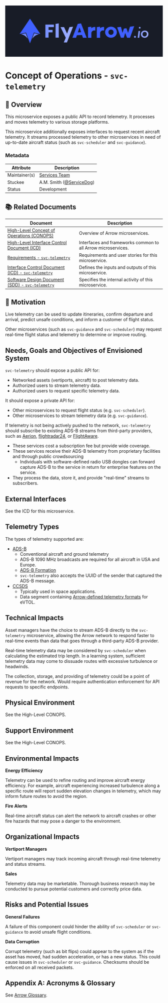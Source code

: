 ![Arrow Banner](https://github.com/Arrow-air/tf-github/raw/main/src/templates/doc-banner-services.png)

# Concept of Operations - `svc-telemetry`

## :telescope: Overview

This microservice exposes a public API to record telemetry. It processes and moves telemetry to various storage platforms.

This microservice additionally exposes interfaces to request recent aircraft
telemetry. It streams processed telemetry to other microservices in need of
up-to-date aircraft status (such as `svc-scheduler` and `svc-guidance`).

### Metadata

| Attribute     | Description                                                       |
| ------------- |-------------------------------------------------------------------|
| Maintainer(s) | [Services Team](https://github.com/orgs/Arrow-air/teams/services) |
| Stuckee       | A.M. Smith ([@ServiceDog](https://github.com/servicedog))         |
| Status        | Development                                                       |

## :books: Related Documents

Document | Description
--- | ---
[High-Level Concept of Operations (CONOPS)](https://github.com/Arrow-air/se-services/blob/develop/docs/conops.md) | Overview of Arrow microservices.
[High-Level Interface Control Document (ICD)](https://github.com/Arrow-air/se-services/blob/develop/docs/icd.md) | Interfaces and frameworks common to all Arrow microservices.
[Requirements - `svc-telemetry`](https://nocodb.arrowair.com/dashboard/#/nc/view/6ffa7547-b2ab-4d02-b5cb-ed2d3c60e2c7) | Requirements and user stories for this microservice.
[Interface Control Document (ICD) - `svc-telemetry`](./icd.md) | Defines the inputs and outputs of this microservice.
[Software Design Document (SDD) - `svc-telemetry`](./sdd.md) | Specifies the internal activity of this microservice.

## :raised_hands: Motivation

Live telemetry can be used to update itineraries, confirm departure and arrival, predict unsafe conditions, and inform a customer of flight status.

Other microservices (such as `svc-guidance` and `svc-scheduler`) may request real-time flight status and telemetry to determine or improve routing.

## Needs, Goals and Objectives of Envisioned System

`svc-telemetry` should expose a public API for:
- Networked assets (vertiports, aircraft) to post telemetry data.
- Authorized users to stream telemetry data.
- Authorized users to request specific telemetry data.

It should expose a private API for:
- Other microservices to request flight status (e.g. `svc-scheduler`).
- Other microservices to stream telemetry data (e.g. `svc-guidance`).

If telemetry is not being actively pushed to the network, `svc-telemetry` should subscribe to existing ADS-B streams from third-party providers, such as [Aerion](https://aireon.com/), [flightradar24](https://www.flightradar24.com/), or [FlightAware](https://flightaware.com).
- These services cost a subscription fee but provide wide coverage.
- These services receive their ADS-B telemetry from proprietary facilities and through public crowdsourcing
    - Individuals with software-defined radio USB dongles can forward capture ADS-B to the service in return for enterprise features on the service.
- They process the data, store it, and provide "real-time" streams to subscribers.

## External Interfaces

See the ICD for this microservice.

## Telemetry Types

The types of telemetry supported are:
- [ADS-B](https://www.faa.gov/air_traffic/technology/adsb)
    - Conventional aircraft and ground telemetry
    - ADS-B 1090 MHz broadcasts are required for all aircraft in USA and Europe.
    - [ADS-B Formation](https://www.mathworks.com/help/supportpkg/rtlsdrradio/ug/airplane-tracking-using-ads-b-signals.html)
    - `svc-telemetry` also accepts the UUID of the sender that captured the ADS-B message.
- [CCSDS](https://public.ccsds.org/Pubs/133x0b2e1.pdf)
    - Typically used in space applications.
    - Data segment containing [Arrow-defined telemetry formats](https://nocodb.arrowair.com/dashboard/#/nc/view/426aa4a3-1f74-43b0-b765-0b448be51242) for eVTOL.

## Technical Impacts

Asset managers have the choice to stream ADS-B directly to the `svc-telemetry` microservice, allowing the Arrow network to respond faster to real-time events than data that goes through a third-party ADS-B provider.

Real-time telemetry data may be considered by `svc-scheduler` when calculating the estimated trip length. In a learning system, sufficient telemetry data may come to dissuade routes with excessive turbulence or headwinds.

The collection, storage, and providing of telemetry could be a point of revenue for the network. Would require authentication enforcement for API requests to specific endpoints.

## Physical Environment

See the High-Level CONOPS.

## Support Environment

See the High-Level CONOPS.

## Environmental Impacts

**Energy Efficiency**

Telemetry can be used to refine routing and improve aircraft energy efficiency. For example, aircraft experiencing increased turbulence along a specific route will report sudden elevation changes in telemetry, which may inform future routes to avoid the region.

**Fire Alerts**

Real-time aircraft status can alert the network to aircraft crashes or other fire hazards that may pose a danger to the environment.

## Organizational Impacts

**Vertiport Managers**

Vertiport managers may track incoming aircraft through real-time telemetry and status streams.

**Sales**

Telemetry data may be marketable. Thorough business research may be conducted to pursue potential customers and correctly price data.

## Risks and Potential Issues

**General Failures**

A failure of this component could hinder the ability of `svc-scheduler` or `svc-guidance` to avoid unsafe flight conditions.

**Data Corruption**

Corrupt telemetry (such as bit flips) could appear to the system as if the asset has moved, had sudden acceleration, or has a new status. This could cause issues in `svc-scheduler` or `svc-guidance`. Checksums should be enforced on all received packets.

## Appendix A: Acronyms & Glossary

See [Arrow Glossary](https://www.arrowair.com/docs/documentation/glossary).
